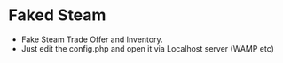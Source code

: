 # Faked Steam

- Fake Steam Trade Offer and Inventory.
- Just edit the config.php and open it via Localhost server (WAMP etc)
